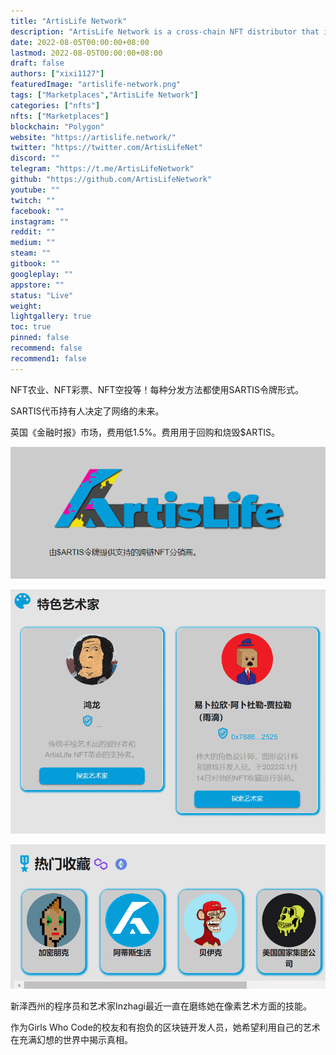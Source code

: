 ```yaml
---
title: "ArtisLife Network"
description: "ArtisLife Network is a cross-chain NFT distributor that is powered by $ARTIS token. We provide a fair way for Artists to distribute their artwork."
date: 2022-08-05T00:00:00+08:00
lastmod: 2022-08-05T00:00:00+08:00
draft: false
authors: ["xixi1127"]
featuredImage: "artislife-network.png"
tags: ["Marketplaces","ArtisLife Network"]
categories: ["nfts"]
nfts: ["Marketplaces"]
blockchain: "Polygon"
website: "https://artislife.network/"
twitter: "https://twitter.com/ArtisLifeNet"
discord: ""
telegram: "https://t.me/ArtisLifeNetwork"
github: "https://github.com/ArtisLifeNetwork"
youtube: ""
twitch: ""
facebook: ""
instagram: ""
reddit: ""
medium: ""
steam: ""
gitbook: ""
googleplay: ""
appstore: ""
status: "Live"
weight: 
lightgallery: true
toc: true
pinned: false
recommend: false
recommend1: false
---
```

NFT农业、NFT彩票、NFT空投等！每种分发方法都使用SARTIS令牌形式。

SARTIS代币持有人决定了网络的未来。

英国《金融时报》市场，费用低1.5%。费用用于回购和烧毁$ARTIS。

![image-20220805144429324](image-20220805144429324.png)

![image-20220805145308196](image-20220805145308196.png)

![image-20220805145414963](image-20220805145414963.png)

新泽西州的程序员和艺术家Inzhagi最近一直在磨练她在像素艺术方面的技能。

作为Girls Who Code的校友和有抱负的区块链开发人员，她希望利用自己的艺术在充满幻想的世界中揭示真相。